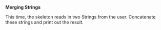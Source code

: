 <b>Merging Strings</b>

This time, the skeleton reads in two Strings from the user. Concatenate these strings and print out the result.